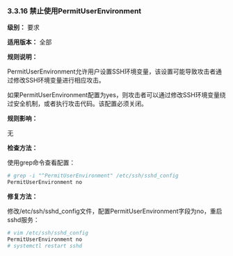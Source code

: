 ### 3.3.16 禁止使用PermitUserEnvironment

**级别：** 要求

**适用版本：** 全部

**规则说明：** 

PermitUserEnvironment允许用户设置SSH环境变量，该设置可能导致攻击者通过修改SSH环境变量进行相应攻击。

如果PermitUserEnvironment配置为yes，则攻击者可以通过修改SSH环境变量绕过安全机制，或者执行攻击代码。该配置必须关闭。

**规则影响：**

无

**检查方法：**

使用grep命令查看配置：

```bash
# grep -i "^PermitUserEnvironment" /etc/ssh/sshd_config
PermitUserEnvironment no
```

**修复方法：**

修改/etc/ssh/sshd_config文件，配置PermitUserEnvironment字段为no，重启sshd服务：

```bash
# vim /etc/ssh/sshd_config
PermitUserEnvironment no
# systemctl restart sshd
```